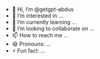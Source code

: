 - 👋 Hi, I’m @getgpt-abdus
- 👀 I’m interested in ...
- 🌱 I’m currently learning ...
- 💞️ I’m looking to collaborate on ...
- 📫 How to reach me ...
- 😄 Pronouns: ...
- ⚡ Fun fact: ...

<!---
getgpt-abdus/getgpt-abdus is a ✨ special ✨ repository because its `README.md` (this file) appears on your GitHub profile.
You can click the Preview link to take a look at your changes.
--->
